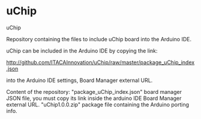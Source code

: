 # uChip
uChip

Repository containing the files to include uChip board into the Arduino IDE.

uChip can be included in the Arduino IDE by copying the link:

http://github.com/ITACAInnovation/uChip/raw/master/package_uChip_index.json

into the Arduino IDE settings, Board Manager external URL.

Content of the repository:
"package_uChip_index.json" board manager JSON file, you must copy its link inside the arduino IDE Board Manager external URL.
"uChip1.0.0.zip" package file containing the Arduino porting info.
